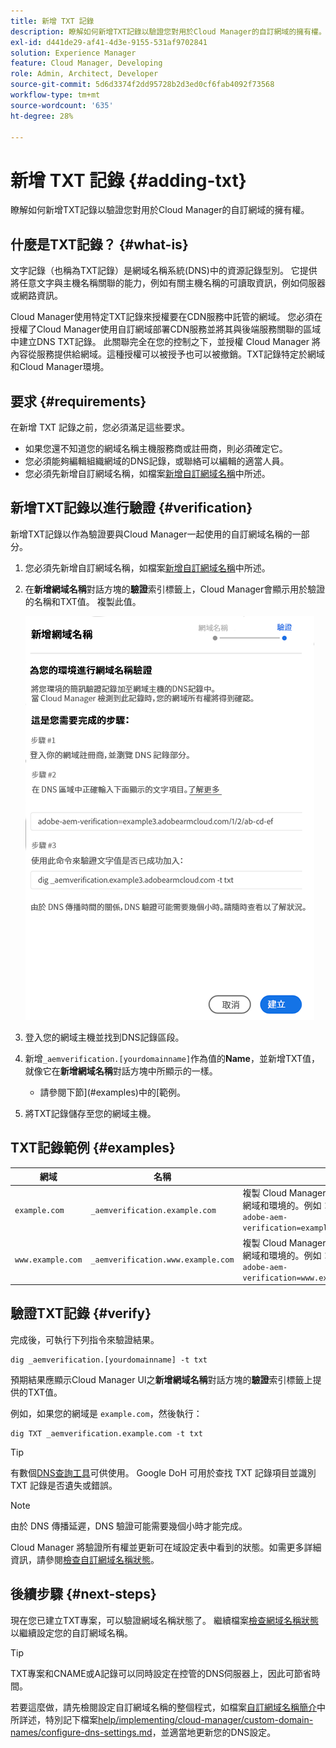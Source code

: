 ```yaml
---
title: 新增 TXT 記錄
description: 瞭解如何新增TXT記錄以驗證您對用於Cloud Manager的自訂網域的擁有權。
exl-id: d441de29-af41-4d3e-9155-531af9702841
solution: Experience Manager
feature: Cloud Manager, Developing
role: Admin, Architect, Developer
source-git-commit: 5d6d3374f2dd95728b2d3ed0cf6fab4092f73568
workflow-type: tm+mt
source-wordcount: '635'
ht-degree: 28%

---
```



# 新增 TXT 記錄 {#adding-txt}

瞭解如何新增TXT記錄以驗證您對用於Cloud Manager的自訂網域的擁有權。

## 什麼是TXT記錄？ {#what-is}

文字記錄（也稱為TXT記錄）是網域名稱系統(DNS)中的資源記錄型別。 它提供將任意文字與主機名稱關聯的能力，例如有關主機名稱的可讀取資訊，例如伺服器或網路資訊。

Cloud Manager使用特定TXT記錄來授權要在CDN服務中託管的網域。 您必須在授權了Cloud Manager使用自訂網域部署CDN服務並將其與後端服務關聯的區域中建立DNS TXT記錄。 此關聯完全在您的控制之下，並授權 Cloud Manager 將內容從服務提供給網域。這種授權可以被授予也可以被撤銷。TXT記錄特定於網域和Cloud Manager環境。

## 要求 {#requirements}

在新增 TXT 記錄之前，您必須滿足這些要求。

* 如果您還不知道您的網域名稱主機服務商或註冊商，則必須確定它。
* 您必須能夠編輯組織網域的DNS記錄，或聯絡可以編輯的適當人員。
* 您必須先新增自訂網域名稱，如檔案[新增自訂網域名稱](/help/implementing/cloud-manager/custom-domain-names/add-custom-domain-name.md)中所述。

## 新增TXT記錄以進行驗證 {#verification}

新增TXT記錄以作為驗證要與Cloud Manager一起使用的自訂網域名稱的一部分。

1. 您必須先新增自訂網域名稱，如檔案[新增自訂網域名稱](/help/implementing/cloud-manager/custom-domain-names/add-custom-domain-name.md)中所述。

1. 在&#x200B;**新增網域名稱**&#x200B;對話方塊的&#x200B;**驗證**&#x200B;索引標籤上，Cloud Manager會顯示用於驗證的名稱和TXT值。 複製此值。

   ![網域名稱識別](/help/implementing/cloud-manager/assets/cdn/cdn-create6.png)

1. 登入您的網域主機並找到DNS記錄區段。

1. 新增`_aemverification.[yourdomainname]`作為值的&#x200B;**Name**，並新增TXT值，就像它在&#x200B;**新增網域名稱**&#x200B;對話方塊中所顯示的一樣。

   * 請參閱下節](#examples)中的[範例。

1. 將TXT記錄儲存至您的網域主機。

## TXT記錄範例 {#examples}

| 網域 | 名稱 | TXT 數值 |
|--- |--- |---|
| `example.com` | `_aemverification.example.com` | 複製 Cloud Manager UI 中顯示的整個值。這是特定於網域和環境的。例如：<br>`adobe-aem-verification=example.com/[program]/[env]/..*` |
| `www.example.com` | `_aemverification.www.example.com` | 複製 Cloud Manager UI 中顯示的整個值。這是特定於網域和環境的。例如：<br>`adobe-aem-verification=www.example.com/[program]/[env]/..*` |

## 驗證TXT記錄 {#verify}

完成後，可執行下列指令來驗證結果。

```shell
dig _aemverification.[yourdomainname] -t txt
```

預期結果應顯示Cloud Manager UI之&#x200B;**新增網域名稱**&#x200B;對話方塊的&#x200B;**驗證**&#x200B;索引標籤上提供的TXT值。

例如，如果您的網域是 `example.com`，然後執行：

```shell
dig TXT _aemverification.example.com -t txt
```

>[!TIP]
>
>有數個[DNS查詢工具](https://www.ultratools.com/tools/dnsLookup)可供使用。 Google DoH 可用於查找 TXT 記錄項目並識別 TXT 記錄是否遺失或錯誤。

>[!NOTE]
>
>由於 DNS 傳播延遲，DNS 驗證可能需要幾個小時才能完成。
>
>Cloud Manager 將驗證所有權並更新可在域設定表中看到的狀態。如需更多詳細資訊，請參閱[檢查自訂網域名稱狀態](/help/implementing/cloud-manager/custom-domain-names/check-domain-name-status.md)。

## 後續步驟 {#next-steps}

現在您已建立TXT專案，可以驗證網域名稱狀態了。 繼續檔案[檢查網域名稱狀態](/help/implementing/cloud-manager/custom-domain-names/check-domain-name-status.md)以繼續設定您的自訂網域名稱。

>[!TIP]
>
>TXT專案和CNAME或A記錄可以同時設定在控管的DNS伺服器上，因此可節省時間。
>
>若要這麼做，請先檢閱設定自訂網域名稱的整個程式，如檔案[自訂網域名稱簡介](/help/implementing/cloud-manager/custom-domain-names/introduction.md)中所詳述，特別記下檔案[help/implementing/cloud-manager/custom-domain-names/configure-dns-settings.md](/help/implementing/cloud-manager/custom-domain-names/configure-dns-settings.md)，並適當地更新您的DNS設定。